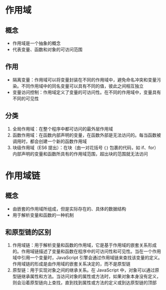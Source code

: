 # 作用域

## 概念

* 作用域是一个抽象的概念
* 代表变量、函数和对象的可访问范围

## 作用

* 隔离变量：作用域可以将变量封装在不同的作用域中，避免命名冲突和变量污染。不同作用域中的同名变量可以具有不同的值，彼此之间相互独立
* 变量访问控制：作用域定义了变量的可访问性。在不同的作用域中，变量具有不同的可见性

## 分类

1. 全局作用域：在整个程序中都可访问的最外层作用域
2. 函数作用域：在函数内部声明的变量，在函数外部是无法访问的。每当函数被调用时，都会创建一个新的函数作用域
3. 块级作用域（ES6 提出）：在块（由一对花括号 `{}` 包裹的代码，如 if、for）内部声明的变量和函数所具有的作用域范围，超出块的范围就无法访问

# 作用域链

## 概念

* 由嵌套的作用域所组成，但是实际存在的、具体的数据结构
* 用于解析变量和函数的一种机制

## 和原型链的区别

1. 作用域链：用于解析变量和函数的作用域，它是基于作用域的嵌套关系形成的。作用域链描述了变量和函数在程序中的可访问性和可见性。当在一个作用域中引用一个变量时，JavaScript 引擎会通过作用域链来查找该变量的定义。作用域链的形成是由作用域的嵌套关系决定的，而不是原型链
2. 原型链：用于实现对象之间的继承关系。在 JavaScript 中，对象可以通过原型链继承属性和方法。当访问对象的属性或方法时，如果对象本身没有定义，则会沿着原型链向上查找，直到找到属性或方法的定义或到达原型链的顶部
